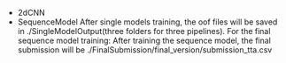 - 2dCNN
- SequenceModel
After single models training,  the oof files will be saved in ./SingleModelOutput(three folders for three pipelines). For the final sequence model training:
After training the sequence model, the final submission will be ./FinalSubmission/final_version/submission_tta.csv